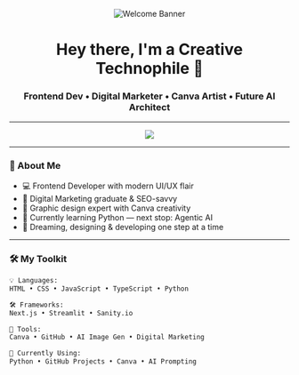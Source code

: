 <!-- Animated Banner -->
<p align="center">
  <img src="https://github.com/your_username/your_username/raw/main/banner.gif" alt="Welcome Banner" />
</p>

<h1 align="center">Hey there, I'm a Creative Technophile 👋</h1>
<h3 align="center">Frontend Dev • Digital Marketer • Canva Artist • Future AI Architect</h3>

---

<!-- Typing Animation -->
<p align="center">
  <img src="https://readme-typing-svg.herokuapp.com?font=Fira+Code&size=24&pause=1000&color=00FFD1&center=true&vCenter=true&width=450&lines=Web+Developer+%F0%9F%92%BB;Digital+Marketer+%F0%9F%93%A2;Graphic+Designer+%F0%9F%A7%A8;Python+%2B+AI+Learner+%F0%9F%90%8D%F0%9F%9A%80" />
</p>

---

### 🌟 About Me

- 💻 Frontend Developer with modern UI/UX flair  
- 🎯 Digital Marketing graduate & SEO-savvy  
- 🎨 Graphic design expert with Canva creativity  
- 🐍 Currently learning Python — next stop: Agentic AI  
- 🚀 Dreaming, designing & developing one step at a time

---

### 🛠️ My Toolkit

```bash
💡 Languages:
HTML • CSS • JavaScript • TypeScript • Python

🛠️ Frameworks:
Next.js • Streamlit • Sanity.io

🎨 Tools:
Canva • GitHub • AI Image Gen • Digital Marketing

🚀 Currently Using:
Python • GitHub Projects • Canva • AI Prompting
